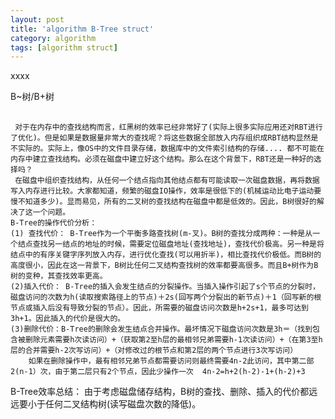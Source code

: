 ```yaml
---
layout: post
title: 'algorithm B-Tree struct'
category: algorithm
tags: [algorithm struct]
---
```


xxxx


B~树/B+树
##
     对于在内存中的查找结构而言，红黑树的效率已经非常好了(实际上很多实际应用还对RBT进行了优化)。但是如果是数据量非常大的查找呢？将这些数据全部放入内存组织成RBT结构显然是不实际的。实际上，像OS中的文件目录存储，数据库中的文件索引结构的存储.... 都不可能在内存中建立查找结构。必须在磁盘中建立好这个结构。那么在这个背景下，RBT还是一种好的选择吗？
     在磁盘中组织查找结构，从任何一个结点指向其他结点都有可能读取一次磁盘数据，再将数据写入内存进行比较。大家都知道，频繁的磁盘IO操作，效率是很低下的(机械运动比电子运动要慢不知道多少)。显而易见，所有的二叉树的查找结构在磁盘中都是低效的。因此，B树很好的解决了这一个问题。
    B-Tree的操作代价分析：
    (1) 查找代价： B-Tree作为一个平衡多路查找树(m-叉)。B树的查找分成两种：一种是从一个结点查找另一结点的地址的时候，需要定位磁盘地址(查找地址)，查找代价极高。另一种是将结点中的有序关键字序列放入内存，进行优化查找(可以用折半)，相比查找代价极低。而B树的高度很小，因此在这一背景下，B树比任何二叉结构查找树的效率都要高很多。而且B+树作为B树的变种，其查找效率更高。
    (2)插入代价： B-Tree的插入会发生结点的分裂操作。当插入操作引起了s个节点的分裂时，磁盘访问的次数为h(读取搜索路径上的节点)＋2s(回写两个分裂出的新节点)＋1（回写新的根节点或插入后没有导致分裂的节点）。因此，所需要的磁盘访问次数是h+2s+1，最多可达到3h+1。因此插入的代价是很大的。
    (3)删除代价：B-Tree的删除会发生结点合并操作。最坏情况下磁盘访问次数是3h＝（找到包含被删除元素需要h次读访问）+（获取第2至h层的最相邻兄弟需要h-1次读访问）+（在第3至h层的合并需要h-2次写访问）+（对修改过的根节点和第2层的两个节点进行3次写访问）
        如果在删除操作中，最有相邻兄弟节点都需要访问则最终需要4n-2此访问，其中第二部2(n-1）次，由于第二层只有2个节点，因此少操作一次  4n-2=h+2(h-2)-1+(h-2)+3
   B-Tree效率总结： 由于考虑磁盘储存结构，B树的查找、删除、插入的代价都远远要小于任何二叉结构树(读写磁盘次数的降低)。
